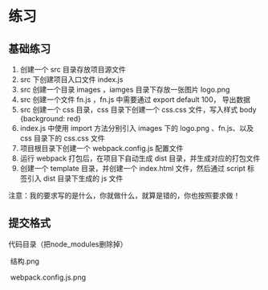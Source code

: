 # 练习



## 基础练习

1. 创建一个 src 目录存放项目源文件
2. src 下创建项目入口文件 index.js
3. src 创建一个目录 images ，iamges 目录下存放一张图片 logo.png
4. src 创建一个文件 fn.js ，fn.js 中需要通过 export default 100， 导出数据
5. src 创建一个 css 目录，css 目录下创建一个 css.css 文件，写入样式 body {background: red}
6. index.js 中使用 import 方法分别引入 images 下的 logo.png 、fn.js、以及 css 目录下的 css.css 文件
7. 项目根目录下创建一个 webpack.config.js 配置文件
8. 运行 webpack 打包后，在项目下自动生成 dist 目录，并生成对应的打包文件
9. 创建一个 template 目录，并创建一个 index.html 文件，然后通过 script 标签引入 dist 目录下生成的 js 文件



注意：我的要求写的是什么，你就做什么，就算是错的，你也按照要求做！



## 提交格式 

   代码目录（把node_modules删除掉）

​    结构.png

​    webpack.config.js.png

